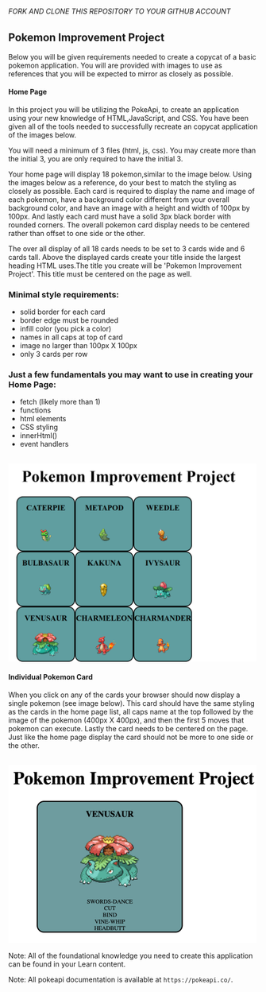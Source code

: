 ###### FORK AND CLONE THIS REPOSITORY TO YOUR GITHUB ACCOUNT

## Pokemon Improvement Project

Below you will be given requirements needed to create a copycat of a basic pokemon application. You will are provided with images to use as references that you will be expected to mirror as closely as possible. 

#### Home Page
In this project you will be utilizing the PokeApi, to create an application using your new knowledge of HTML,JavaScript, and CSS. You have been given all of the tools needed to successfully recreate an copycat application of the images below. 

You will need a minimum of 3 files (html, js, css). You may create more than the initial 3, you are only required to have the initial 3. 

Your home page will display 18 pokemon,similar to the image below. Using the images below as a reference, do your best to match the styling as closely as possible. Each card is required to display the name and image of each pokemon, have a background color different from your overall background color, and have an image with a height and width of 100px by 100px. And lastly each card must have a solid 3px black border with rounded corners. The overall pokemon card display needs to be centered rather than offset to one side or the other. 

The over all display of all 18 cards needs to be set to 3 cards wide and 6 cards tall. Above the displayed cards create your title inside the largest heading HTML uses.The title you create will be 'Pokemon Improvement Project'. This title must be centered on the page as well. 

### Minimal style requirements:
* solid border for each card
* border edge must be rounded
* infill color (you pick a color)
* names in all caps at top of card
* image no larger than 100px X 100px
* only 3 cards per row

### Just a few fundamentals you may want to use in creating your Home Page:
* fetch (likely more than 1)
* functions
* html elements
* CSS styling
* innerHtml()
* event handlers

<br>
<img src='images/pokemonHome.png' style="width:500px">
<br>

#### Individual Pokemon Card
When you click on any of the cards your browser should now display a single pokemon (see image below). This card should have the same styling as the cards in the home page list, all caps name at the top followed by the image of the pokemon (400px X 400px), and then the first 5 moves that pokemon can execute. Lastly the card needs to be centered on the page. Just like the home page display the card should not be more to one side or the other.

<br>
<img src="images/singlePokemon.png" style="width:500px">
<br>


Note: All of the foundational knowledge you need to create this application can be found in your Learn content.

Note: All pokeapi documentation is available at `https://pokeapi.co/`.
